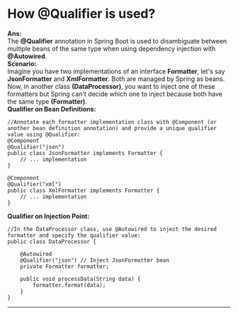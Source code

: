 # How @Qualifier is used? 
**Ans:**\
The **@Qualifier** annotation in Spring Boot is used to disambiguate between multiple beans of the same type when using dependency injection with **@Autowired**.\
**Scenario:**\
Imagine you have two implementations of an interface **Formatter**, let's say **JsonFormatter** and **XmlFormatter**. Both are managed by Spring as beans. Now, in another class **(DataProcessor)**, you want to inject one of these formatters but Spring can't decide which one to inject because both have the same type **(Formatter)**.\
**Qualifier on Bean Definitions:** 
```
//Annotate each formatter implementation class with @Component (or another bean definition annotation) and provide a unique qualifier value using @Qualifier:
@Component
@Qualifier("json")
public class JsonFormatter implements Formatter {
    // ... implementation
}

@Component
@Qualifier("xml")
public class XmlFormatter implements Formatter {
    // ... implementation
}
```
**Qualifier on Injection Point:**
```
//In the DataProcessor class, use @Autowired to inject the desired formatter and specify the qualifier value:
public class DataProcessor {

    @Autowired
    @Qualifier("json") // Inject JsonFormatter bean
    private Formatter formatter;

    public void processData(String data) {
        formatter.format(data);
    }
}
```
---
